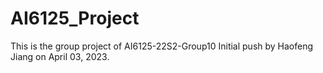 # AI6125_Project
 
This is the group project of AI6125-22S2-Group10
Initial push by Haofeng Jiang on April 03, 2023.
